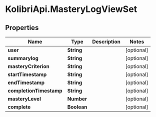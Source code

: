 # KolibriApi.MasteryLogViewSet

## Properties
Name | Type | Description | Notes
------------ | ------------- | ------------- | -------------
**user** | **String** |  | [optional] 
**summarylog** | **String** |  | [optional] 
**masteryCriterion** | **String** |  | [optional] 
**startTimestamp** | **String** |  | [optional] 
**endTimestamp** | **String** |  | [optional] 
**completionTimestamp** | **String** |  | [optional] 
**masteryLevel** | **Number** |  | [optional] 
**complete** | **Boolean** |  | [optional] 


